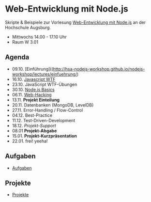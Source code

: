 # Web-Entwicklung mit Node.js

Skripte & Beispiele zur Vorlesung [Web-Entwicklung mit Node.js](http://www.hs-augsburg.de/fakultaet/informatik/studium/wahlpflichtveranstaltung/web_entwicklung/index.html) an der Hochschule Augsburg. 

- Mittwochs 14.00 - 17.10 Uhr 
- Raum W 3.01

## Agenda

- 09.10. [Einführung]((http://hsa-nodejs-workshop.github.io/nodejs-workshop/lectures/einfuehrung/)
- 16.10. [Javascript WTF](http://hsa-nodejs-workshop.github.io/nodejs-workshop/lectures/javascript-wtf/)
- 23.10. JavaScript WTF-Übungen
- 30.10. [Node.js Basics](http://hsa-nodejs-workshop.github.io/nodejs-workshop/lectures/nodejs-basics/)
- 06.11. [Web-Hacking](http://hsa-nodejs-workshop.github.io/nodejs-workshop/lectures/web-hacking/)
- 13.11. __Projekt Einteilung__
- 20.11. Datenbanken (MongoDB, LevelDB)
- 27.11. Error-Handling / Flow-Control
- 04.12. Best-Practice
- 11.12. Test-Driven-Development
- 18.12. _Projekt-Support_
- 08.01  __Projekt-Abgabe__
- 15.01. __Projekt-Kurzpräsentation__
- 22.01. frei! yeeha!

## Aufgaben

- [Aufgaben](https://github.com/hsa-nodejs-workshop/aufgaben-ws-13-14)


## Projekte

- [Projekte](https://github.com/hsa-nodejs-workshop/Projekte)
